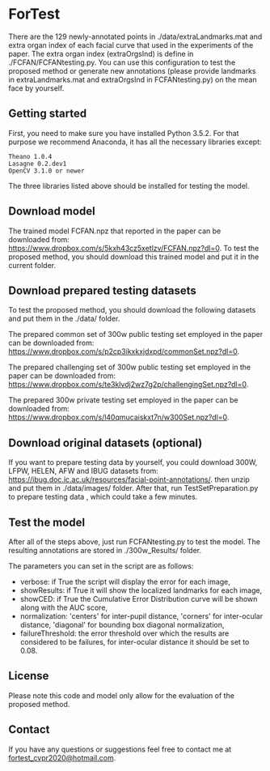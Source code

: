 # ForTest

There are the 129 newly-annotated points in ./data/extraLandmarks.mat and extra organ index of each facial curve that used in the experiments of the paper. The extra organ index (extraOrgsInd) is define in ./FCFAN/FCFANtesting.py. You can use this configuration to test the proposed method or generate new annotations (please provide landmarks in extraLandmarks.mat and extraOrgsInd in FCFANtesting.py) on the mean face by yourself.

## Getting started
First, you need to make sure you have installed Python 3.5.2. For that purpose we recommend Anaconda, it has all the necessary libraries except:

    Theano 1.0.4
    Lasagne 0.2.dev1
    OpenCV 3.1.0 or newer
    
The three libraries listed above should be installed for testing the model.

## Download model
The trained model FCFAN.npz that reported in the paper can be downloaded from:
https://www.dropbox.com/s/5kxh43cz5xetlzv/FCFAN.npz?dl=0.
To test the proposed method, you should download this trained model and put it in the current folder.

## Download prepared testing datasets
To test the proposed method, you should download the following datasets and put them in the ./data/ folder.

The prepared common set of 300w public testing set employed in the paper can be downloaded from:
https://www.dropbox.com/s/p2cp3ikxkxjdxpd/commonSet.npz?dl=0.

The prepared challenging set of 300w public testing set employed in the paper can be downloaded from:
https://www.dropbox.com/s/te3klvdj2wz7g2p/challengingSet.npz?dl=0.

The prepared 300w private testing set employed in the paper can be downloaded from:
https://www.dropbox.com/s/l40qmucaiskxt7n/w300Set.npz?dl=0.

## Download original datasets (optional)
If you want to prepare testing data by yourself, you could download 300W, LFPW, HELEN, AFW and IBUG datasets from:
https://ibug.doc.ic.ac.uk/resources/facial-point-annotations/.
then unzip and put them in ./data/images/ folder. After that, run TestSetPreparation.py to prepare testing data , which could take a few minutes.

## Test the model
After all of the steps above, just run FCFANtesting.py to test the model. The resulting annotations are stored in ./300w_Results/ folder.

The parameters you can set in the script are as follows:
* verbose: if True the script will display the error for each image,
* showResults: if True it will show the localized landmarks for each image,
* showCED: if True the Cumulative Error Distribution curve will be shown along with the AUC score,
* normalization: 'centers' for inter-pupil distance, 'corners' for inter-ocular distance, 'diagonal' for bounding box diagonal normalization,
* failureThreshold: the error threshold over which the results are considered to be failures, for inter-ocular distance it should be set to 0.08.

## License
Please note this code and model only allow for the evaluation of the proposed method.

## Contact
If you have any questions or suggestions feel free to contact me at fortest_cvpr2020@hotmail.com.
